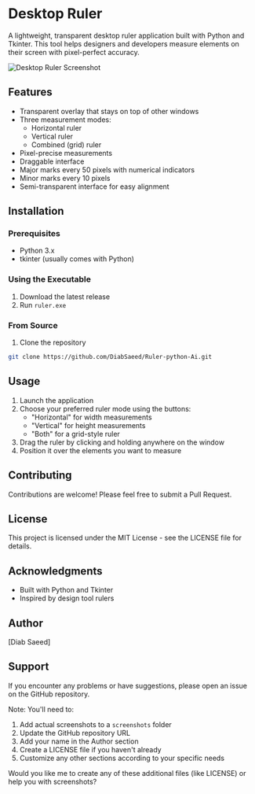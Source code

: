 # Desktop Ruler

A lightweight, transparent desktop ruler application built with Python and Tkinter. This tool helps designers and developers measure elements on their screen with pixel-perfect accuracy.

![Desktop Ruler Screenshot](screenshots/ruler_screenshot.png)

## Features

- Transparent overlay that stays on top of other windows
- Three measurement modes:
  - Horizontal ruler
  - Vertical ruler
  - Combined (grid) ruler
- Pixel-precise measurements
- Draggable interface
- Major marks every 50 pixels with numerical indicators
- Minor marks every 10 pixels
- Semi-transparent interface for easy alignment

## Installation

### Prerequisites
- Python 3.x
- tkinter (usually comes with Python)

### Using the Executable
1. Download the latest release
2. Run `ruler.exe`

### From Source
1. Clone the repository
```bash
git clone https://github.com/DiabSaeed/Ruler-python-Ai.git
```
## Usage
1. Launch the application
2. Choose your preferred ruler mode using the buttons:
   - "Horizontal" for width measurements
   - "Vertical" for height measurements
   - "Both" for a grid-style ruler
3. Drag the ruler by clicking and holding anywhere on the window
4. Position it over the elements you want to measure

## Contributing
Contributions are welcome! Please feel free to submit a Pull Request.

## License
This project is licensed under the MIT License - see the LICENSE file for details.

## Acknowledgments
- Built with Python and Tkinter
- Inspired by design tool rulers
## Author
[Diab Saeed]

## Support
If you encounter any problems or have suggestions, please open an issue on the GitHub repository.

Note: You'll need to:
1. Add actual screenshots to a `screenshots` folder
2. Update the GitHub repository URL
3. Add your name in the Author section
4. Create a LICENSE file if you haven't already
5. Customize any other sections according to your specific needs

Would you like me to create any of these additional files (like LICENSE) or help you with screenshots?
